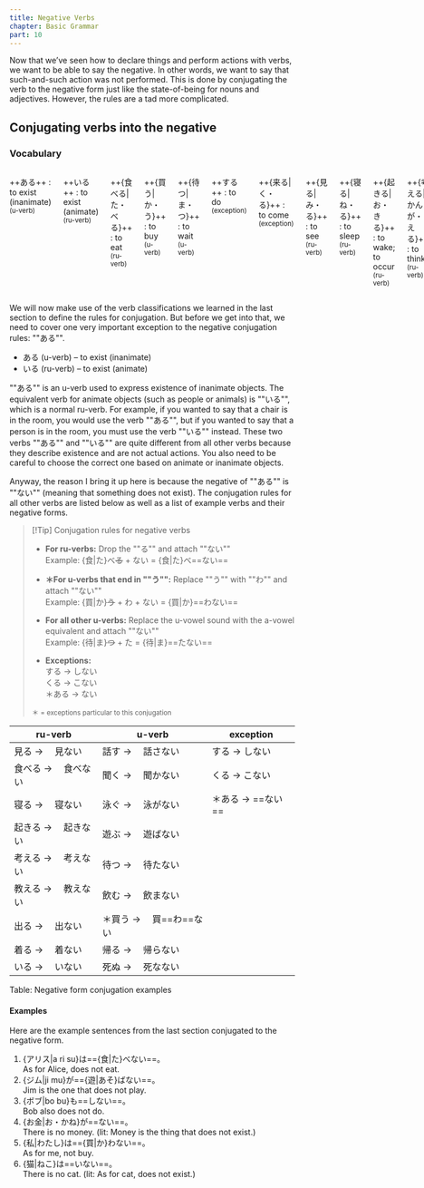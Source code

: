 ```yaml
---
title: Negative Verbs
chapter: Basic Grammar
part: 10
---
```


Now that we’ve seen how to declare things and perform actions with verbs, we want to be able to say the negative. In other words, we want to say that such-and-such action was not performed. This is done by conjugating the verb to the negative form just like the state-of-being for nouns and adjectives. However, the rules are a tad more complicated.

## Conjugating verbs into the negative

### Vocabulary

<div class="columns">

++ある++
: to exist (inanimate) <sup>(u-verb)</sup>

++いる++
: to exist (animate) <sup>(ru-verb)</sup>

++{食べる|た・べる}++
: to eat <sup>(ru-verb)</sup>

++{買う|か・う}++
: to buy <sup>(u-verb)</sup>

++{待つ|ま・つ}++
: to wait <sup>(u-verb)</sup>

++する++
: to do <sup>(exception)</sup>

++{来る|く・る}++
: to come <sup>(exception)</sup>

++{見る|み・る}++
: to see <sup>(ru-verb)</sup>

++{寝る|ね・る}++
: to sleep <sup>(ru-verb)</sup>

++{起きる|お・きる}++
: to wake; to occur <sup>(ru-verb)</sup>

++{考える|かんが・える}++
: to think <sup>(ru-verb)</sup>

++{教える|おし・える}++
: to teach; to inform <sup>(ru-verb)</sup>

++{出る|で・る}++
: to come out <sup>(ru-verb)</sup>

++{着る|き・る}++
: to wear <sup>(ru-verb)</sup>

++{話す|はな・す}++
: to speak <sup>(u-verb)</sup>

++{聞く|き・く}++
: to ask; to listen <sup>(u-verb)</sup>

++{泳ぐ|およ・ぐ}++
: to swim <sup>(u-verb)</sup>

++{遊ぶ|あそ・ぶ}++
: to play <sup>(u-verb)</sup>

++{飲む|の・む}++
: to drink <sup>(u-verb)</sup>

++{帰る|かえ・る}++
: to go home <sup>(u-verb)</sup>

++{死ぬ|し・ぬ}++
: to die <sup>(u-verb)</sup>

++{お金|お・かね}++
: money

++{私|わたし}++
: me, myself, I

++{猫|ねこ}++
: cat

</div>

We will now make use of the verb classifications we learned in the last section to define the rules for conjugation. But before we get into that, we need to cover one very important exception to the negative conjugation rules: ""ある"".

- ある (u-verb) – to exist (inanimate)
- いる (ru-verb) – to exist (animate)

""ある"" is an u-verb used to express existence of inanimate objects. The equivalent verb for animate objects (such as people or animals) is ""いる"", which is a normal ru-verb. For example, if you wanted to say that a chair is in the room, you would use the verb ""ある"", but if you wanted to say that a person is in the room, you must use the verb ""いる"" instead. These two verbs ""ある"" and ""いる"" are quite different from all other verbs because they describe existence and are not actual actions. You also need to be careful to choose the correct one based on animate or inanimate objects.

Anyway, the reason I bring it up here is because the negative of ""ある"" is ""ない"" (meaning that something does not exist). The conjugation rules for all other verbs are listed below as well as a list of example verbs and their negative forms.

> [!Tip] Conjugation rules for negative verbs
>
> - **For ru-verbs:** Drop the ""る"" and attach ""ない""  
>   Example: {食|た}べ~~る~~ + ない = {食|た}べ==ない==
>
> - **＊For u-verbs that end in ""う"":** Replace ""う"" with ""わ"" and attach ""ない""  
>   Example: {買|か}~~う~~ + わ + ない = {買|か}==わない==
>
> - **For all other u-verbs:** Replace the u-vowel sound with the a-vowel equivalent and attach ""ない""  
>   Example: {待|ま}~~つ~~ + た = {待|ま}==たない==
>
> - **Exceptions:**  
>   する → しない  
>   くる → こない  
>   ＊ある → ない
>
> <small>＊ = exceptions particular to this conjugation</small>

| ru-verb             | u-verb                  | exception         |
| ------------------- | ----------------------- | ----------------- |
| 見る → 　見ない     | 話す → 　話さない       | する → しない     |
| 食べる → 　食べない | 聞く → 　聞かない       | くる → こない     |
| 寝る → 　寝ない     | 泳ぐ → 　泳がない       | ＊ある → ==ない== |
| 起きる → 　起きない | 遊ぶ → 　遊ばない       |                   |
| 考える → 　考えない | 待つ → 　待たない       |                   |
| 教える → 　教えない | 飲む → 　飲まない       |                   |
| 出る → 　出ない     | ＊買う → 　買==わ==ない |                   |
| 着る → 　着ない     | 帰る → 　帰らない       |                   |
| いる → 　いない     | 死ぬ → 　死なない       |                   |

Table: Negative form conjugation examples

#### Examples

Here are the example sentences from the last section conjugated to the negative form.

1. {アリス|a ri su}は=={食|た}べない==。  
   As for Alice, does not eat.
1. {ジム|ji mu}が=={遊|あそ}ばない==。  
   Jim is the one that does not play.
1. {ボブ|bo bu}も==しない==。  
   Bob also does not do.
1. {お金|お・かね}が==ない==。  
   There is no money. (lit: Money is the thing that does not exist.)
1. {私|わたし}は=={買|か}わない==。  
   As for me, not buy.
1. {猫|ねこ}は==いない==。  
   There is no cat. (lit: As for cat, does not exist.)
